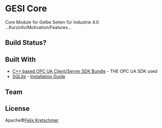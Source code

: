 # GESI Core
Core Module for Gelbe Seiten für Industrie 4.0
...Kurzinfo/Motivation/Features...
## Build Status?
## Built With
* [C++ based OPC UA Client/Server SDK Bundle](https://www.unified-automation.com/downloads/opc-ua-development/file/download/details/c-based-opc-ua-clientserver-sdk-bundle-v156.html) - THE OPC UA SDK used
* [SQLite](https://www.sqlite.org/download.html) - [Installation Guide](https://www.tutorialspoint.com/sqlite/sqlite_installation.html)
## Team
## License
Apache©[Felix Kretschmer](https://github.com/fernwerker)

